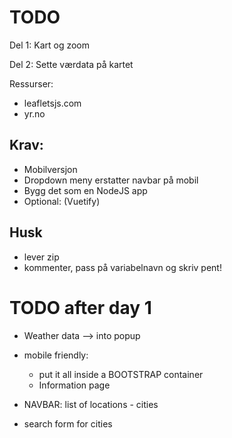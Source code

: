 # TODO

Del 1: Kart og zoom

Del 2: Sette værdata på kartet

Ressurser:

- leafletsjs.com
- yr.no

## Krav:

- Mobilversjon
- Dropdown meny erstatter navbar på mobil
- Bygg det som en NodeJS app
- Optional: (Vuetify)

## Husk

- lever zip
- kommenter, pass på variabelnavn og skriv pent!

# TODO after day 1

- Weather data --> into popup

- mobile friendly:
  - put it all inside a BOOTSTRAP container
  - Information page
- NAVBAR: list of locations - cities

- search form for cities
